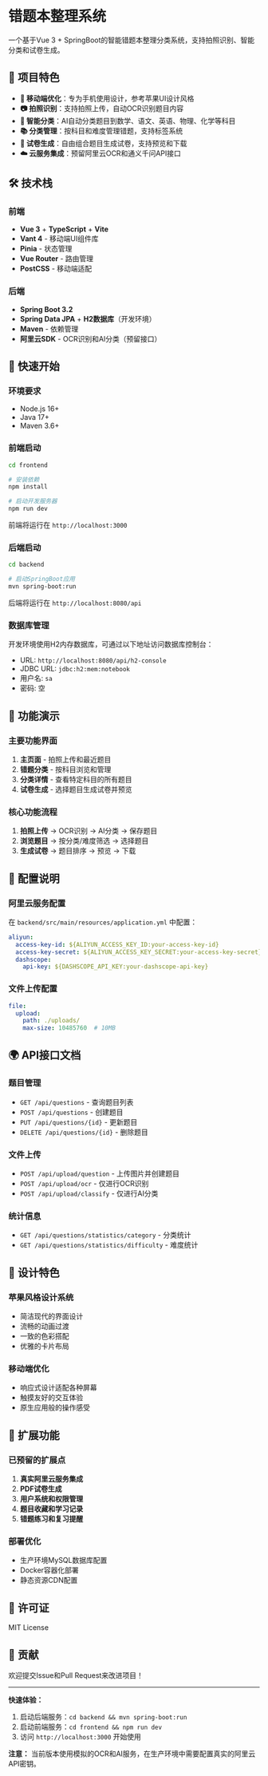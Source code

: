# 错题本整理系统

一个基于Vue 3 + SpringBoot的智能错题本整理分类系统，支持拍照识别、智能分类和试卷生成。

## 🌟 项目特色

- **📱 移动端优化**：专为手机使用设计，参考苹果UI设计风格
- **📷 拍照识别**：支持拍照上传，自动OCR识别题目内容
- **🤖 智能分类**：AI自动分类题目到数学、语文、英语、物理、化学等科目
- **📚 分类管理**：按科目和难度管理错题，支持标签系统
- **📝 试卷生成**：自由组合题目生成试卷，支持预览和下载
- **☁️ 云服务集成**：预留阿里云OCR和通义千问API接口

## 🛠 技术栈

### 前端
- **Vue 3** + **TypeScript** + **Vite**
- **Vant 4** - 移动端UI组件库
- **Pinia** - 状态管理
- **Vue Router** - 路由管理
- **PostCSS** - 移动端适配

### 后端
- **Spring Boot 3.2**
- **Spring Data JPA** + **H2数据库**（开发环境）
- **Maven** - 依赖管理
- **阿里云SDK** - OCR识别和AI分类（预留接口）

## 🚀 快速开始

### 环境要求
- Node.js 16+
- Java 17+
- Maven 3.6+

### 前端启动

```bash
cd frontend

# 安装依赖
npm install

# 启动开发服务器
npm run dev
```

前端将运行在 `http://localhost:3000`

### 后端启动

```bash
cd backend

# 启动SpringBoot应用
mvn spring-boot:run
```

后端将运行在 `http://localhost:8080/api`

### 数据库管理

开发环境使用H2内存数据库，可通过以下地址访问数据库控制台：
- URL: `http://localhost:8080/api/h2-console`
- JDBC URL: `jdbc:h2:mem:notebook`
- 用户名: `sa`
- 密码: 空

## 📱 功能演示

### 主要功能界面

1. **主页面** - 拍照上传和最近题目
2. **错题分类** - 按科目浏览和管理
3. **分类详情** - 查看特定科目的所有题目
4. **试卷生成** - 选择题目生成试卷并预览

### 核心功能流程

1. **拍照上传** → OCR识别 → AI分类 → 保存题目
2. **浏览题目** → 按分类/难度筛选 → 选择题目
3. **生成试卷** → 题目排序 → 预览 → 下载

## 🔧 配置说明

### 阿里云服务配置

在 `backend/src/main/resources/application.yml` 中配置：

```yaml
aliyun:
  access-key-id: ${ALIYUN_ACCESS_KEY_ID:your-access-key-id}
  access-key-secret: ${ALIYUN_ACCESS_KEY_SECRET:your-access-key-secret}
  dashscope:
    api-key: ${DASHSCOPE_API_KEY:your-dashscope-api-key}
```

### 文件上传配置

```yaml
file:
  upload:
    path: ./uploads/
    max-size: 10485760  # 10MB
```

## 🌍 API接口文档

### 题目管理
- `GET /api/questions` - 查询题目列表
- `POST /api/questions` - 创建题目
- `PUT /api/questions/{id}` - 更新题目
- `DELETE /api/questions/{id}` - 删除题目

### 文件上传
- `POST /api/upload/question` - 上传图片并创建题目
- `POST /api/upload/ocr` - 仅进行OCR识别
- `POST /api/upload/classify` - 仅进行AI分类

### 统计信息
- `GET /api/questions/statistics/category` - 分类统计
- `GET /api/questions/statistics/difficulty` - 难度统计

## 🎨 设计特色

### 苹果风格设计系统
- 简洁现代的界面设计
- 流畅的动画过渡
- 一致的色彩搭配
- 优雅的卡片布局

### 移动端优化
- 响应式设计适配各种屏幕
- 触摸友好的交互体验
- 原生应用般的操作感受

## 🔮 扩展功能

### 已预留的扩展点
1. **真实阿里云服务集成**
2. **PDF试卷生成**
3. **用户系统和权限管理**
4. **题目收藏和学习记录**
5. **错题练习和复习提醒**

### 部署优化
- 生产环境MySQL数据库配置
- Docker容器化部署
- 静态资源CDN配置

## 📄 许可证

MIT License

## 🤝 贡献

欢迎提交Issue和Pull Request来改进项目！

---

**快速体验：**
1. 启动后端服务：`cd backend && mvn spring-boot:run`
2. 启动前端服务：`cd frontend && npm run dev`
3. 访问 `http://localhost:3000` 开始使用

**注意：** 当前版本使用模拟的OCR和AI服务，在生产环境中需要配置真实的阿里云API密钥。 